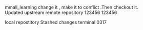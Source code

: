 mmall_learning   change it , make it to conflict .Then checkout it.  
Updated upstream
remote  repository
123456
123456

local repostitory
Stashed changes
terminal 0317
